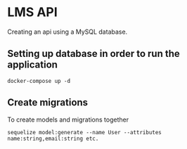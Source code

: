 # LMS API

Creating an api using a MySQL database.

## Setting up database in order to run the application

```docker-compose up -d```

## Create migrations

To create models and migrations together

```sequelize model:generate --name User --attributes name:string,email:string etc.```

